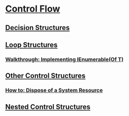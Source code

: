 # [Control Flow](control-flow.md)
## [Decision Structures](decision-structures.md)
## [Loop Structures](loop-structures.md)
### [Walkthrough: Implementing IEnumerable(Of T)](walkthrough-implementing-ienumerable-of-t.md)
## [Other Control Structures](other-control-structures.md)
### [How to: Dispose of a System Resource](how-to-dispose-of-a-system-resource.md)
## [Nested Control Structures](nested-control-structures.md)